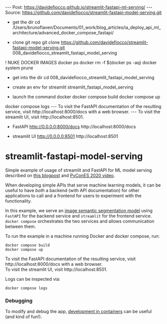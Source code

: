 
--- Post: https://davidefiocco.github.io/streamlit-fastapi-ml-serving/
--- Source: https://github.com/davidefiocco/streamlit-fastapi-model-serving.git 



- get the dir
cd /Users/brunoflaven/Documents/01_work/blog_articles/ia_deploy_api_ml_architecture/advanced_docker_compose_fastapi/

- clone git repo
git clone https://github.com/davidefiocco/streamlit-fastapi-model-serving.git 008_davidefiocco_streamlit_fastapi_model_serving

! NUKE DOCKER IMAGES
docker ps
docker rm -f $(docker ps -aq)
docker system prune


- get into the dir
cd 008_davidefiocco_streamlit_fastapi_model_serving

- create an env for streamlit
streamlit_fastapi_model_serving



- launch the command docker
docker compose build
docker compose up

docker compose logs
--- To visit the FastAPI documentation of the resulting service, visit http://localhost:8000/docs with a web browser.
--- To visit the streamlit UI, visit http://localhost:8501.

- FastAPI
http://0.0.0.0:8000/docs
http://localhost:8000/docs

- streamlit UI
http://0.0.0.0:8501
http://localhost:8501



# streamlit-fastapi-model-serving

Simple example of usage of streamlit and FastAPI for ML model serving described on [this blogpost](https://davidefiocco.github.io/streamlit-fastapi-ml-serving) and [PyConES 2020 video](https://www.youtube.com/watch?v=IvHCxycjeR0).

When developing simple APIs that serve machine learning models, it can be useful to have _both_ a backend (with API documentation) for other applications to call and a frontend for users to experiment with the functionality.

In this example, we serve an [image semantic segmentation model](https://pytorch.org/hub/pytorch_vision_deeplabv3_resnet101/) using `FastAPI` for the backend service and `streamlit` for the frontend service. `docker compose` orchestrates the two services and allows communication between them.

To run the example in a machine running Docker and docker compose, run:

    docker compose build
    docker compose up

To visit the FastAPI documentation of the resulting service, visit http://localhost:8000/docs with a web browser.  
To visit the streamlit UI, visit http://localhost:8501.

Logs can be inspected via:

    docker compose logs

### Debugging

To modify and debug the app, [development in containers](https://davidefiocco.github.io/debugging-containers-with-vs-code) can be useful (and kind of fun!).
